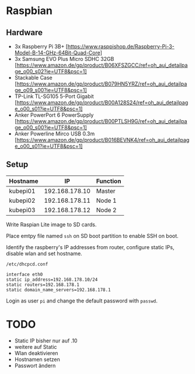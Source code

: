 # Raspbian

## Hardware
* 3x Raspberry Pi 3B+ [https://www.rasppishop.de/Raspberry-Pi-3-Model-B-14-GHz-64Bit-Quad-Core]
* 3x Samsung EVO Plus Micro SDHC 32GB [https://www.amazon.de/gp/product/B06XFSZGCC/ref=oh_aui_detailpage_o00_s02?ie=UTF8&psc=1]
* Stackable Case [https://www.amazon.de/gp/product/B079HN5YRZ/ref=oh_aui_detailpage_o09_s00?ie=UTF8&psc=1]
* TP-Link TL-SG105 5-Port Gigabit [https://www.amazon.de/gp/product/B00A128S24/ref=oh_aui_detailpage_o00_s01?ie=UTF8&psc=1]
* Anker PowerPort 6 PowerSupply [https://www.amazon.de/gp/product/B00PTLSH9G/ref=oh_aui_detailpage_o00_s00?ie=UTF8&psc=1]
* Anker Powerline Mirco USB 0.3m [https://www.amazon.de/gp/product/B016BEVNK4/ref=oh_aui_detailpage_o00_s01?ie=UTF8&psc=1]

## Setup

| Hostname | IP | Function |
| --- | --- | --- |
| kubepi01 | 192.168.178.10 | Master |
| kubepi02 | 192.168.178.11 | Node 1 |
| kubepi03 | 192.168.178.12 | Node 2 |

Write Raspian Lite image to SD cards.

Place emtpy file named `ssh` on SD boot partition to enable SSH on boot.

Identify the raspberry's IP addresses from router, configure static IPs, disable wlan and set hostname.

`/etc/dhcpcd.conf`

```
interface eth0
static ip_address=192.168.178.10/24
static routers=192.168.178.1
static domain_name_servers=192.168.178.1
```

Login as user `pi` and change the default password with `passwd`.

# TODO
* Static IP bisher nur auf .10
* weitere auf Static
* Wlan deaktivieren
* Hostnamen setzen
* Passwort ändern

